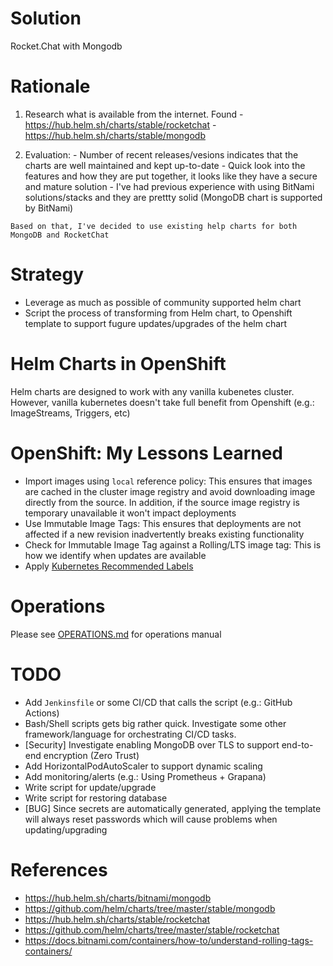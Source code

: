# Solution
Rocket.Chat with Mongodb

# Rationale
  1. Research what is available from the internet. Found
    - https://hub.helm.sh/charts/stable/rocketchat
    - https://hub.helm.sh/charts/stable/mongodb

  2. Evaluation:
    - Number of recent releases/vesions indicates that the charts are well maintained and kept up-to-date
    - Quick look into the features and how they are put together, it looks like they have a secure and mature solution
    - I've had previous experience with using BitNami solutions/stacks and they are prettty solid (MongoDB chart is supported by BitNami)

    Based on that, I've decided to use existing help charts for both MongoDB and RocketChat

# Strategy
  - Leverage as much as possible of community supported helm chart
  - Script the process of transforming from Helm chart, to Openshift template to support fugure updates/upgrades of the helm chart

# Helm Charts in OpenShift
Helm charts are designed to work with any vanilla kubenetes cluster.
However, vanilla kubernetes doesn't take full benefit from Openshift (e.g.: ImageStreams, Triggers, etc)

# OpenShift: My Lessons Learned
  - Import images using `local` reference policy: This ensures that images are cached in the cluster image registry and avoid downloading image directly from the source. In addition, if the source image registry is temporary unavailable it won't impact deployments
  - Use Immutable Image Tags: This ensures that deployments are not affected if a new revision inadvertently breaks existing functionality
  - Check for Immutable Image Tag against a Rolling/LTS image tag: This is how we identify when updates are available
  - Apply [Kubernetes Recommended Labels](https://kubernetes.io/docs/concepts/overview/working-with-objects/common-labels/)

# Operations
  Please see [OPERATIONS.md](.OPERATIONS.md) for operations manual
# TODO
  - Add `Jenkinsfile` or some CI/CD that calls the script (e.g.: GitHub Actions)
  - Bash/Shell scripts gets big rather quick. Investigate some other framework/language for orchestrating CI/CD tasks.
  - [Security] Investigate enabling MongoDB over TLS to support end-to-end encryption (Zero Trust)
  - Add HorizontalPodAutoScaler to support dynamic scaling
  - Add monitoring/alerts (e.g.: Using Prometheus + Grapana)
  - Write script for update/upgrade
  - Write script for restoring database
  - [BUG] Since secrets are automatically generated, applying the template will always reset passwords which will cause problems when updating/upgrading

# References
- https://hub.helm.sh/charts/bitnami/mongodb
- https://github.com/helm/charts/tree/master/stable/mongodb
- https://hub.helm.sh/charts/stable/rocketchat
- https://github.com/helm/charts/tree/master/stable/rocketchat
- https://docs.bitnami.com/containers/how-to/understand-rolling-tags-containers/